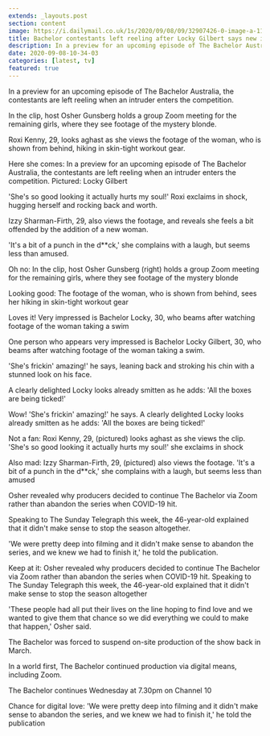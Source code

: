```yaml
---
extends: _layouts.post
section: content
image: https://i.dailymail.co.uk/1s/2020/09/08/09/32907426-0-image-a-115_1599552821740.jpg 
title: Bachelor contestants left reeling after Locky Gilbert says new intruder ticks all the boxes 
description: In a preview for an upcoming episode of The Bachelor Australia, the contestants are left reeling when an intruder enters the competition.  
date: 2020-09-08-10-34-03 
categories: [latest, tv] 
featured: true 
--- 
```

In a preview for an upcoming episode of The Bachelor Australia, the contestants are left reeling when an intruder enters the competition. 

In the clip, host Osher Gunsberg holds a group Zoom meeting for the remaining girls, where they see footage of the mystery blonde. 

Roxi Kenny, 29, looks aghast as she views the footage of the woman, who is shown from behind, hiking in skin-tight workout gear. 

Here she comes: In a preview for an upcoming episode of The Bachelor Australia, the contestants are left reeling when an intruder enters the competition. Pictured: Locky Gilbert

'She's so good looking it actually hurts my soul!' Roxi exclaims in shock, hugging herself and rocking back and worth. 

Izzy Sharman-Firth, 29, also views the footage, and reveals she feels a bit offended by the addition of a new woman. 

'It's a bit of a punch in the d**ck,' she complains with a laugh, but seems less than amused. 

Oh no: In the clip, host Osher Gunsberg (right) holds a group Zoom meeting for the remaining girls, where they see footage of the mystery blonde

Looking good: The footage of the woman, who is shown from behind, sees her hiking in skin-tight workout gear

Loves it! Very impressed is Bachelor Locky, 30, who beams after watching footage of the woman taking a swim

One person who appears very impressed is Bachelor Locky Gilbert, 30, who beams after watching footage of the woman taking a swim. 

'She's frickin' amazing!' he says, leaning back and stroking his chin with a stunned look on his face. 

A clearly delighted Locky looks already smitten as he adds: 'All the boxes are being ticked!' 

Wow! 'She's frickin' amazing!' he says. A clearly delighted Locky looks already smitten as he adds: 'All the boxes are being ticked!' 

Not a fan: Roxi Kenny, 29, (pictured) looks aghast as she views the clip. 'She's so good looking it actually hurts my soul!' she exclaims in shock

Also mad: Izzy Sharman-Firth, 29, (pictured) also views the footage. 'It's a bit of a punch in the d**ck,' she complains with a laugh, but seems less than amused

Osher revealed why producers decided to continue The Bachelor via Zoom rather than abandon the series when COVID-19 hit.

Speaking to The Sunday Telegraph this week, the 46-year-old explained that it didn't make sense to stop the season altogether.

'We were pretty deep into filming and it didn't make sense to abandon the series, and we knew we had to finish it,' he told the publication.  

Keep at it: Osher revealed why producers decided to continue The Bachelor via Zoom rather than abandon the series when COVID-19 hit. Speaking to The Sunday Telegraph this week, the 46-year-old explained that it didn't make sense to stop the season altogether

'These people had all put their lives on the line hoping to find love and we wanted to give them that chance so we did everything we could to make that happen,' Osher said.

The Bachelor was forced to suspend on-site production of the show back in March.

In a world first, The Bachelor continued production via digital means, including Zoom.

The Bachelor continues Wednesday at 7.30pm on Channel 10

Chance for digital love: 'We were pretty deep into filming and it didn't make sense to abandon the series, and we knew we had to finish it,' he told the publication

